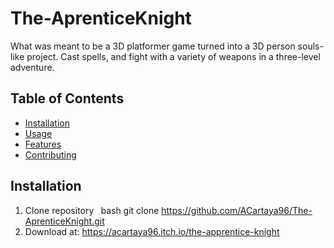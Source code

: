 # The-AprenticeKnight
 
What was meant to be a 3D platformer game turned into a 3D person souls-like project. Cast spells, and fight with a variety of weapons in a three-level adventure.

## Table of Contents
- [Installation](#installation)
- [Usage](#usage)
- [Features](#features)
- [Contributing](#contributing)

## Installation
1. Clone repository ` `bash git clone https://github.com/ACartaya96/The-AprenticeKnight.git ` `
2. Download at: https://acartaya96.itch.io/the-apprentice-knight

